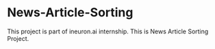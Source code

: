 # News-Article-Sorting
This project is part of ineuron.ai internship. This is News Article Sorting Project.
